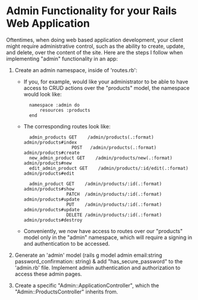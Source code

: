 # Admin Functionality for your Rails Web Application

Oftentimes, when doing web based application development, your client might require administrative control, such as the ability to create, update, and delete, over the content of the site. Here are the steps I follow when implementing "admin" functionality in an app:

1.  Create an admin namespace, inside of 'routes.rb':
	- If you, for example, would like your administrator to be able to have access to CRUD actions over the "products" model, the namespace would look like:
	  
	  		namespace :admin do	  		
    			resources :products
    		end
    - The corresponding routes look like: 
	    	
		    admin_products GET    /admin/products(.:format)   admin/products#index
	                        POST   /admin/products(.:format)  admin/products#create
		    new_admin_product GET    /admin/products/new(.:format)   admin/products#new
		    edit_admin_product GET    /admin/products/:id/edit(.:format) admin/products#edit
	         
	        admin_product GET    /admin/products/:id(.:format)  admin/products#show
		                  PATCH  /admin/products/:id(.:format)   admin/products#update
		                  PUT    /admin/products/:id(.:format)   admin/products#update
		               	  DELETE /admin/products/:id(.:format)  admin/products#destroy
		
	- Conveniently, we now have access to routes over our "products" model only in the "admin" namespace, which will require a signing in and authentication to be accessed.
    	
1.  Generate an 'admin' model (rails g model admin email:string password_confirmation: string) & add "has_secure_password" to the 'admin.rb' file.  Implement admin authentication and authorization to access these admin pages.

1.  Create a specific "Admin::ApplicationController", which the "Admin::ProductsController" inherits from.

